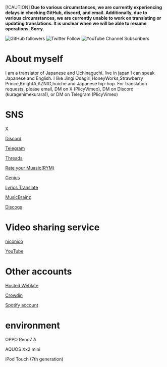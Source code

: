  [!CAUTION]
**Due to various circumstances, we are currently experiencing delays in checking GitHub, discord, and email.
Additionally, due to various circumstances, we are currently unable to work on translating or updating translations.
It is unclear when we will be able to resume operations. Sorry.**

<img alt="GitHub followers" src="https://img.shields.io/github/followers/kuragehimekurara1?style=social">
<img alt="Twitter Follow" src="https://img.shields.io/twitter/follow/plicyvimeo?style=social">
<img alt="YouTube Channel Subscribers" src="https://img.shields.io/youtube/channel/subscribers/UC3eXbZnRGDSH1ADxm9_7iLA">

# About myself
I am a translator of Japanese and Uchinaguchi.
live in japan
I can speak Japanese and English.
I like Jingi Odagiri,HoneyWorks,Strawberry Prince,KnightA,AZNIG,huiche and Japanese hip-hop.
For translation requests, please email, DM on X (PlicyVimeo), DM on Discord (kuragehimekurara1), or DM on Telegram (PlicyVimeo)


# SNS
[X](https://x.com/PlicyVimeo)

[Discord](https://discord.com/users/627076512482590731)

[Telegram](https://t.me/PlicyVimeo)

[Threads](https://www.threads.net/@kuragehime641)

[Rate your Muasic(RYM)](https://rateyourmusic.com/~kuragehimekurara1)

[Genius](https://genius.com/kuragehime)

[Lyrics Translate](https://lyricstranslate.com/en/translator/kuragehime)

[MusicBrainz](https://musicbrainz.org/user/%E6%B5%B7%E6%9C%88%E5%A7%AB)

[Discogs](https://www.discogs.com/ja/user/kuragehime)

# Video sharing service

[niconico](https://www.nicovideo.jp/user/95240708)

[YouTube](https://www.youtube.com/channel/UC3eXbZnRGDSH1ADxm9_7iLA)

# Other accounts 

[Hosted Weblate](https://hosted.weblate.org/user/kuragehimekurara1/)  

[Crowdin](https://crowdin.com/profile/kuragehimekurara1)

[Spotify account](https://open.spotify.com/user/6sypf2uehf86m8q3k6mxtqeke?si=s-NxUEBiSYyWRcgsQBaTMA&utm_source=copy-link)

# environment

OPPO Reno7 A

AQUOS Xx2 mini

iPod Touch (7th generation)
